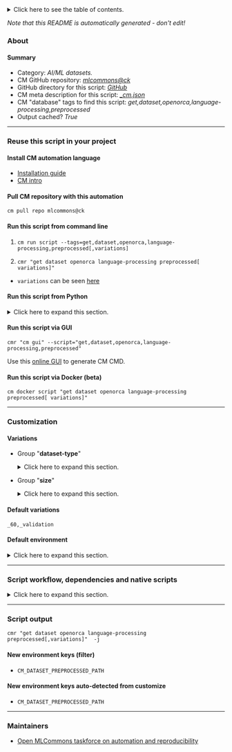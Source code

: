 <details>
<summary>Click here to see the table of contents.</summary>

* [About](#about)
* [Summary](#summary)
* [Reuse this script in your project](#reuse-this-script-in-your-project)
  * [ Install CM automation language](#install-cm-automation-language)
  * [ Check CM script flags](#check-cm-script-flags)
  * [ Run this script from command line](#run-this-script-from-command-line)
  * [ Run this script from Python](#run-this-script-from-python)
  * [ Run this script via GUI](#run-this-script-via-gui)
  * [ Run this script via Docker (beta)](#run-this-script-via-docker-(beta))
* [Customization](#customization)
  * [ Variations](#variations)
  * [ Default environment](#default-environment)
* [Script workflow, dependencies and native scripts](#script-workflow-dependencies-and-native-scripts)
* [Script output](#script-output)
* [New environment keys (filter)](#new-environment-keys-(filter))
* [New environment keys auto-detected from customize](#new-environment-keys-auto-detected-from-customize)
* [Maintainers](#maintainers)

</details>

*Note that this README is automatically generated - don't edit!*

### About

#### Summary

* Category: *AI/ML datasets.*
* CM GitHub repository: *[mlcommons@ck](https://github.com/mlcommons/ck/tree/master/cm-mlops)*
* GitHub directory for this script: *[GitHub](https://github.com/mlcommons/ck/tree/master/cm-mlops/script/get-preprocessed-dataset-openorca)*
* CM meta description for this script: *[_cm.json](_cm.json)*
* CM "database" tags to find this script: *get,dataset,openorca,language-processing,preprocessed*
* Output cached? *True*
___
### Reuse this script in your project

#### Install CM automation language

* [Installation guide](https://github.com/mlcommons/ck/blob/master/docs/installation.md)
* [CM intro](https://doi.org/10.5281/zenodo.8105339)

#### Pull CM repository with this automation

```cm pull repo mlcommons@ck```


#### Run this script from command line

1. `cm run script --tags=get,dataset,openorca,language-processing,preprocessed[,variations] `

2. `cmr "get dataset openorca language-processing preprocessed[ variations]" `

* `variations` can be seen [here](#variations)

#### Run this script from Python

<details>
<summary>Click here to expand this section.</summary>

```python

import cmind

r = cmind.access({'action':'run'
                  'automation':'script',
                  'tags':'get,dataset,openorca,language-processing,preprocessed'
                  'out':'con',
                  ...
                  (other input keys for this script)
                  ...
                 })

if r['return']>0:
    print (r['error'])

```

</details>


#### Run this script via GUI

```cmr "cm gui" --script="get,dataset,openorca,language-processing,preprocessed"```

Use this [online GUI](https://cKnowledge.org/cm-gui/?tags=get,dataset,openorca,language-processing,preprocessed) to generate CM CMD.

#### Run this script via Docker (beta)

`cm docker script "get dataset openorca language-processing preprocessed[ variations]" `

___
### Customization


#### Variations

  * Group "**dataset-type**"
    <details>
    <summary>Click here to expand this section.</summary>

    * `_calibration`
      - Environment variables:
        - *CM_DATASET_CALIBRATION*: `yes`
      - Workflow:
    * **`_validation`** (default)
      - Environment variables:
        - *CM_DATASET_CALIBRATION*: `no`
      - Workflow:

    </details>


  * Group "**size**"
    <details>
    <summary>Click here to expand this section.</summary>

    * **`_60`** (default)
      - Workflow:
    * `_full`
      - Workflow:
    * `_size.#`
      - Workflow:

    </details>


#### Default variations

`_60,_validation`
#### Default environment

<details>
<summary>Click here to expand this section.</summary>

These keys can be updated via `--env.KEY=VALUE` or `env` dictionary in `@input.json` or using script flags.

* CM_DATASET_CALIBRATION: `no`

</details>

___
### Script workflow, dependencies and native scripts

<details>
<summary>Click here to expand this section.</summary>

  1. ***Read "deps" on other CM scripts from [meta](https://github.com/mlcommons/ck/tree/master/cm-mlops/script/get-preprocessed-dataset-openorca/_cm.json)***
     * get,sys-utils-cm
       - CM script: [get-sys-utils-cm](https://github.com/mlcommons/ck/tree/master/cm-mlops/script/get-sys-utils-cm)
     * get,python3
       * CM names: `--adr.['python', 'python3']...`
       - CM script: [get-python3](https://github.com/mlcommons/ck/tree/master/cm-mlops/script/get-python3)
     * get,dataset,original,openorca
       * CM names: `--adr.['openorca-original', 'dataset-original']...`
       - CM script: [get-dataset-openorca](https://github.com/mlcommons/ck/tree/master/cm-mlops/script/get-dataset-openorca)
     * mlperf,inference,source
       * CM names: `--adr.['inference-src']...`
       - CM script: [get-mlperf-inference-src](https://github.com/mlcommons/ck/tree/master/cm-mlops/script/get-mlperf-inference-src)
     * get,generic-python-lib,_package.pyarrow
       * CM names: `--adr.['pyarrow']...`
       - CM script: [get-generic-python-lib](https://github.com/mlcommons/ck/tree/master/cm-mlops/script/get-generic-python-lib)
     * get,generic-python-lib,_package.fastparquet
       * CM names: `--adr.['fastparquet']...`
       - CM script: [get-generic-python-lib](https://github.com/mlcommons/ck/tree/master/cm-mlops/script/get-generic-python-lib)
     * get,ml-model,llama2
       - CM script: [get-ml-model-llama2](https://github.com/mlcommons/ck/tree/master/cm-mlops/script/get-ml-model-llama2)
  1. ***Run "preprocess" function from [customize.py](https://github.com/mlcommons/ck/tree/master/cm-mlops/script/get-preprocessed-dataset-openorca/customize.py)***
  1. Read "prehook_deps" on other CM scripts from [meta](https://github.com/mlcommons/ck/tree/master/cm-mlops/script/get-preprocessed-dataset-openorca/_cm.json)
  1. ***Run native script if exists***
     * [run.sh](https://github.com/mlcommons/ck/tree/master/cm-mlops/script/get-preprocessed-dataset-openorca/run.sh)
  1. Read "posthook_deps" on other CM scripts from [meta](https://github.com/mlcommons/ck/tree/master/cm-mlops/script/get-preprocessed-dataset-openorca/_cm.json)
  1. ***Run "postrocess" function from [customize.py](https://github.com/mlcommons/ck/tree/master/cm-mlops/script/get-preprocessed-dataset-openorca/customize.py)***
  1. Read "post_deps" on other CM scripts from [meta](https://github.com/mlcommons/ck/tree/master/cm-mlops/script/get-preprocessed-dataset-openorca/_cm.json)
</details>

___
### Script output
`cmr "get dataset openorca language-processing preprocessed[,variations]"  -j`
#### New environment keys (filter)

* `CM_DATASET_PREPROCESSED_PATH`
#### New environment keys auto-detected from customize

* `CM_DATASET_PREPROCESSED_PATH`
___
### Maintainers

* [Open MLCommons taskforce on automation and reproducibility](https://github.com/mlcommons/ck/blob/master/docs/taskforce.md)